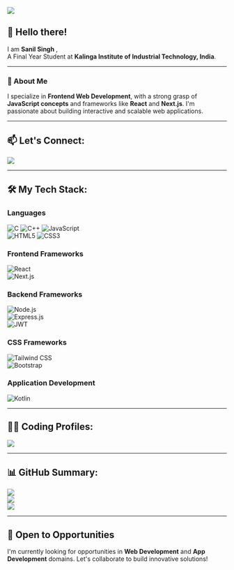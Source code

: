 
![](https://komarev.com/ghpvc/?username=singhster7&color=green)

## 👋 Hello there!  
I am **Sanil Singh** ,   
A Final Year Student at **Kalinga Institute of Industrial Technology, India**.  

---

### 🌟 About Me  
I specialize in **Frontend Web Development**, with a strong grasp of **JavaScript concepts** and frameworks like **React** and **Next.js**. I'm passionate about building interactive and scalable web applications.

---

## 📫 Let's Connect:
<a href="https://www.linkedin.com/in/sanil-singh-3b7b0a225/">
  <img src="https://img.shields.io/badge/LinkedIn-%230077B5.svg?&style=for-the-badge&logo=linkedin&logoColor=white" />
</a>

---

## 🛠️ My Tech Stack:  

### **Languages**  
![C](https://img.shields.io/badge/C-00599C?style=for-the-badge&logo=c&logoColor=white)
![C++](https://img.shields.io/badge/C++-00599C?style=for-the-badge&logo=c%2B%2B&logoColor=white)
![JavaScript](https://img.shields.io/badge/JavaScript-F7DF1E?style=for-the-badge&logo=javascript&logoColor=black)  
![HTML5](https://img.shields.io/badge/HTML5-E34F26?style=for-the-badge&logo=html5&logoColor=white)
![CSS3](https://img.shields.io/badge/CSS3-1572B6?style=for-the-badge&logo=css3&logoColor=white)

### **Frontend Frameworks**  
![React](https://img.shields.io/badge/React-20232A?style=for-the-badge&logo=react&logoColor=61DAFB)  
![Next.js](https://img.shields.io/badge/Next.js-000000?style=for-the-badge&logo=nextdotjs&logoColor=white)

### **Backend Frameworks**  
![Node.js](https://img.shields.io/badge/Node.js-339933?style=for-the-badge&logo=nodedotjs&logoColor=white)  
![Express.js](https://img.shields.io/badge/Express.js-000000?style=for-the-badge&logo=express&logoColor=white)  
![JWT](https://img.shields.io/badge/JSON%20Web%20Tokens-323330?style=for-the-badge&logo=json-web-tokens&logoColor=pink)

### **CSS Frameworks**  
![Tailwind CSS](https://img.shields.io/badge/Tailwind_CSS-38B2AC?style=for-the-badge&logo=tailwind-css&logoColor=white)  
![Bootstrap](https://img.shields.io/badge/Bootstrap-563D7C?style=for-the-badge&logo=bootstrap&logoColor=white)

### **Application Development**  
![Kotlin](https://img.shields.io/badge/Kotlin-563D7C?style=for-the-badge&logo=kotlin&logoColor=white)

---

## 👨‍💻 Coding Profiles:  
<a href="https://leetcode.com/SanilSINGH/">
  <img src="https://img.shields.io/badge/-LeetCode-FFA116?style=for-the-badge&logo=LeetCode&logoColor=black" />
</a>

---

## 📊 GitHub Summary:
![](https://github-readme-streak-stats.herokuapp.com/?user=singhster7&theme=radical&hide_border=false)  
![](https://github-profile-summary-cards.vercel.app/api/cards/profile-details?username=singhster7&theme=solarized_dark)  
![](https://github-profile-trophy.vercel.app/?username=singhster7&theme=radical&no-frame=false&no-bg=true&margin-w=4)

---

## 🚀 Open to Opportunities  
I'm currently looking for opportunities in **Web Development** and **App Development** domains. Let's collaborate to build innovative solutions!  


